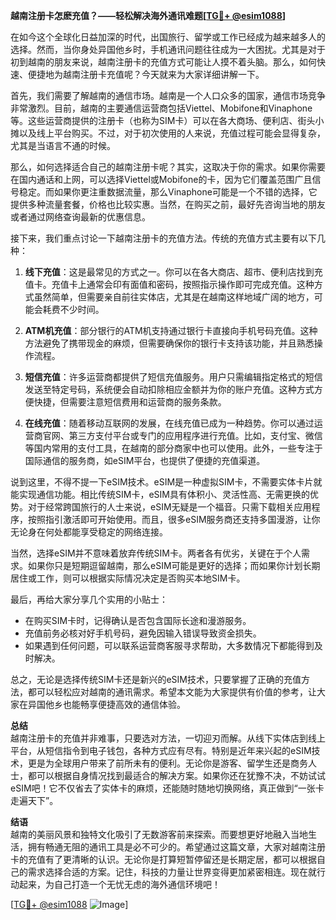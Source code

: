 **越南注册卡怎麽充值？——轻松解决海外通讯难题[[TG💪+ @esim1088](https://t.me/s/esim1088)]**

在如今这个全球化日益加深的时代，出国旅行、留学或工作已经成为越来越多人的选择。然而，当你身处异国他乡时，手机通讯问题往往成为一大困扰。尤其是对于初到越南的朋友来说，越南注册卡的充值方式可能让人摸不着头脑。那么，如何快速、便捷地为越南注册卡充值呢？今天就来为大家详细讲解一下。

首先，我们需要了解越南的通信市场。越南是一个人口众多的国家，通信市场竞争非常激烈。目前，越南的主要通信运营商包括Viettel、Mobifone和Vinaphone等。这些运营商提供的注册卡（也称为SIM卡）可以在各大商场、便利店、街头小摊以及线上平台购买。不过，对于初次使用的人来说，充值过程可能会显得复杂，尤其是当语言不通的时候。

那么，如何选择适合自己的越南注册卡呢？其实，这取决于你的需求。如果你需要在国内通话和上网，可以选择Viettel或Mobifone的卡，因为它们覆盖范围广且信号稳定。而如果你更注重数据流量，那么Vinaphone可能是一个不错的选择，它提供多种流量套餐，价格也比较实惠。当然，在购买之前，最好先咨询当地的朋友或者通过网络查询最新的优惠信息。

接下来，我们重点讨论一下越南注册卡的充值方法。传统的充值方式主要有以下几种：

1. **线下充值**：这是最常见的方式之一。你可以在各大商店、超市、便利店找到充值卡。充值卡上通常会印有面值和密码，按照指示操作即可完成充值。这种方式虽然简单，但需要亲自前往实体店，尤其是在越南这样地域广阔的地方，可能会耗费不少时间。

2. **ATM机充值**：部分银行的ATM机支持通过银行卡直接向手机号码充值。这种方法避免了携带现金的麻烦，但需要确保你的银行卡支持该功能，并且熟悉操作流程。

3. **短信充值**：许多运营商都提供了短信充值服务。用户只需编辑指定格式的短信发送至特定号码，系统便会自动扣除相应金额并为你的账户充值。这种方式方便快捷，但需要注意短信费用和运营商的服务条款。

4. **在线充值**：随着移动互联网的发展，在线充值已成为一种趋势。你可以通过运营商官网、第三方支付平台或专门的应用程序进行充值。比如，支付宝、微信等国内常用的支付工具，在越南的部分商家中也可以使用。此外，一些专注于国际通信的服务商，如eSIM平台，也提供了便捷的充值渠道。

说到这里，不得不提一下eSIM技术。eSIM是一种虚拟SIM卡，不需要实体卡片就能实现通信功能。相比传统SIM卡，eSIM具有体积小、灵活性高、无需更换的优势。对于经常跨国旅行的人士来说，eSIM无疑是一个福音。只需下载相关应用程序，按照指引激活即可开始使用。而且，很多eSIM服务商还支持多国漫游，让你无论身在何处都能享受稳定的网络连接。

当然，选择eSIM并不意味着放弃传统SIM卡。两者各有优劣，关键在于个人需求。如果你只是短期逗留越南，那么eSIM可能是更好的选择；而如果你计划长期居住或工作，则可以根据实际情况决定是否购买本地SIM卡。

最后，再给大家分享几个实用的小贴士：
- 在购买SIM卡时，记得确认是否包含国际长途和漫游服务。
- 充值前务必核对好手机号码，避免因输入错误导致资金损失。
- 如果遇到任何问题，可以联系运营商客服寻求帮助，大多数情况下都能得到及时解决。

总之，无论是选择传统SIM卡还是新兴的eSIM技术，只要掌握了正确的充值方法，都可以轻松应对越南的通讯需求。希望本文能为大家提供有价值的参考，让大家在异国他乡也能畅享便捷高效的通信体验。

**总结**  
越南注册卡的充值并非难事，只要选对方法，一切迎刃而解。从线下实体店到线上平台，从短信指令到电子钱包，各种方式应有尽有。特别是近年来兴起的eSIM技术，更是为全球用户带来了前所未有的便利。无论你是游客、留学生还是商务人士，都可以根据自身情况找到最适合的解决方案。如果你还在犹豫不决，不妨试试eSIM吧！它不仅省去了实体卡的麻烦，还能随时随地切换网络，真正做到“一张卡走遍天下”。

**结语**  
越南的美丽风景和独特文化吸引了无数游客前来探索。而要想更好地融入当地生活，拥有畅通无阻的通讯工具是必不可少的。希望通过这篇文章，大家对越南注册卡的充值有了更清晰的认识。无论你是打算短暂停留还是长期定居，都可以根据自己的需求选择合适的方案。记住，科技的力量让世界变得更加紧密相连。现在就行动起来，为自己打造一个无忧无虑的海外通信环境吧！

[[TG💪+ @esim1088](https://t.me/s/esim1088) ![Image](https://i.postimg.cc/4NQfJmqS/Snipaste-2025-05-13-00-14-12.png)]